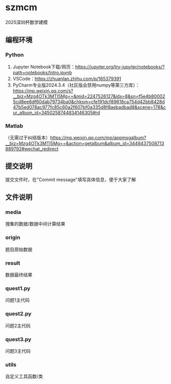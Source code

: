# szmcm
2025深圳杯数学建模
## 编程环境
### Python
1. Jupyter Notebook下载/网页：https://jupyter.org/try-jupyter/notebooks/?path=notebooks/Intro.ipynb
2. VSCode：https://zhuanlan.zhihu.com/p/165379391
3. PyCharm专业版2024.3.4（社区版会禁用numpy等第三方库）：https://mp.weixin.qq.com/s?__biz=Mzg4OTk3MTI5Mg==&mid=2247526127&idx=8&sn=f5e4b800025cd8ee6df60dab79734ba0&chksm=cfe191dcf89618ca754d42bb8428d47b5ed078ac977fc85c60a2f607bf0a335d8f8aebadbad8&scene=178&cur_album_id=3450258744834146305#rd
### Matlab
（无需过于纠结版本）https://mp.weixin.qq.com/mp/appmsgalbum?__biz=Mzg4OTk3MTI5Mg==&action=getalbum&album_id=3448437508713889792#wechat_redirect
## 提交说明
提交文件时，在"Commit message"填写具体信息，便于大家了解
## 文件说明
### media
搜集的数据/数据中间计算结果
### origin
题目原始数据
### result
数据最终结果
### quest1.py
问题1主代码
### quest2.py
问题2主代码
### quest3.py
问题3主代码
### utils
自定义工具函数/类
